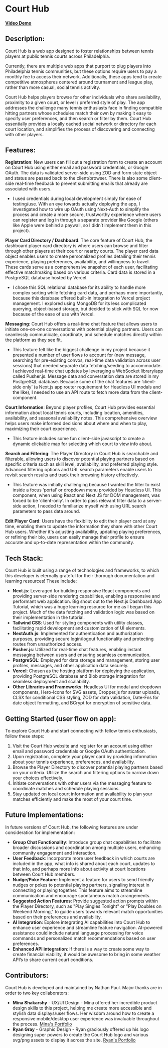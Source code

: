 # Court Hub

#### [Video Demo](https://youtu.be/L8z1IkTxs5w)

## Description:

Court Hub is a web app designed to foster relationships between tennis players at public tennis courts across Philadelphia.

Currently, there are multiple web apps that purport to plug players into Philadelphia tennis communities, but these options require users to pay a monthly fee to access their network. Additionally, these apps tend to create competitive atmospheres centered around tournament and league play, rather than more casual, social tennis activity. 

Court Hub helps players browse for other individuals who share availability, proximity to a given court, or level / preferred style of play. The app addresses the challenge many tennis enthusiasts face in finding compatible hitting partners whose schedules match their own by making it easy to specify user preferences, and then search or filter by them. Court Hub essentially provides a locally cached social network or directory for each court location, and simplifies the process of discovering and connecting with other players.

## Features:

**Registration**: New users can fill out a registration form to create an account on Court Hub using either email and password credentials, or Google OAuth. The data is validated server-side using ZOD and form state object and status are passed back to the client/browser. There is also some client-side real-time feedback to prevent submitting emails that already are associated with users.

- I used credentials during local development simply for ease of testing/use. With an eye towards actually deploying the app, I investigated how to wire up OAuth using Next-Auth to simplify the process and create a more secure, trustworthy experience where users can register and log in through a separate provider like Google (others like Apple were behind a paywall, so I didn’t implement them in this project).

**Player Card Directory / Dashboard**: The core feature of Court Hub, the dashboard player card directory is where users can browse and filter through other players at their court or nearby courts. The player card data object enables users to create personalized profiles detailing their tennis experience, playing preferences, availability, and willingness to travel. These cards serve as a comprehensive snapshot of each user, facilitating effective matchmaking based on various criteria. Card data is stored in a PostgreSQL database hosted by Vercel.

- I chose this SQL relational database for its ability to handle more complex sorting while fetching card data, and perhaps more importantly, because this database offered built-in integration to Vercel project management. I explored using MongoDB for its less complicated querying, object-based storage, but decided to stick with SQL for now because of the ease of use with Vercel.

**Messaging**: Court Hub offers a real-time chat feature that allows users to initiate one-on-one conversations with potential playing partners. Users can seamlessly communicate, coordinate, and schedule matches directly within the platform as they see fit.

- This feature felt like the biggest challenge in my project because it presented a number of user flows to account for (new message, searching for pre-existing convos, real-time data validation across user sessions) that needed separate data fetching/seeding to accommodate. I achieved real-time chat updates by leveraging a WebSocket library/app called Pusher.js. Message data and conversation data are stored in my PostgreSQL database. Because some of the chat features are ‘client-side only’ (a Next.js app router requirement for Headless UI modals and the like), I needed to use an API route to fetch more data from the client-component.

**Court Information**: Beyond player profiles, Court Hub provides essential information about local tennis courts, including location, amenities, availability, and seasonal availability notes. This comprehensive overview helps users make informed decisions about where and when to play, maximizing their court experience.

- This feature includes some fun client–side javascript to create a dynamic clickable map for selecting which court to view info about.

**Search and Filtering**: The Player Directory in Court Hub is searchable and filterable, allowing users to discover potential playing partners based on specific criteria such as skill level, availability, and preferred playing style. Advanced filtering options and URL search parameters enable users to revisit search results and track their browsing history effectively.

- This feature was initially challenging because I wanted the filter to exist inside a focus ‘portal’ or dropdown menu provided by Headless UI. This component, when using React and Next JS for DOM management, was forced to be ‘client-only’. In order to pass relevant filter data to a server-side action, I needed to familiarize myself with using URL search parameters to pass data around.

**Edit Player Card**: Users have the flexibility to edit their player card at any time, enabling them to update the information they share with other Court Hub users. Whether it's adjusting availability, updating playing preferences, or refining their bio, users can easily manage their profile to ensure accurate and up-to-date representation within the community.

## Tech Stack:

Court Hub is built using a range of technologies and frameworks, to which this developer is eternally grateful for their thorough documentation and learning resources! These include:

- **Next.js**: Leveraged for building responsive React components and providing server-side rendering capabilities, enabling a responsive and performant web application. Big shout out to the Next.js Dashboard App Tutorial, which was a huge learning resource for me as I began this project. Much of the data fetching and validation logic was based on their implementation in the tutorial.
- **Tailwind CSS**: Used for styling components with utility classes, facilitating rapid development and customization of UI elements.
- **NextAuth.js**: Implemented for authentication and authorization purposes, providing secure login/logout functionality and protecting routes from unauthorized access.
- **Pusher.js**: Utilized for real-time chat features, enabling instant messaging between users and ensuring seamless communication.
- **PostgreSQL**: Employed for data storage and management, storing user profiles, messages, and other application data securely.
- **Vercel**: Chosen as the hosting platform for deploying the application, providing PostgreSQL database and Blob storage integration for seamless deployment and scalability.
- **Other Libraries and Frameworks**: Headless UI for modal and dropdown components, Hero-Icons for SVG assets, Cropper.js for avatar uploads, CLSX for conditional CSS styling, ZOD for data validation, Date-Fns for date object formatting, and BCrypt for encryption of sensitive data.

## Getting Started (user flow on app):

To explore Court Hub and start connecting with fellow tennis enthusiasts, follow these steps:

1. Visit the Court Hub website and register for an account using either email and password credentials or Google OAuth authentication.
2. Upon registration, complete your player card by providing information about your tennis experience, preferences, and availability.
3. Browse the Player Directory to discover potential playing partners based on your criteria. Utilize the search and filtering options to narrow down your choices effectively.
4. Initiate conversations with other users via the messaging feature to coordinate matches and schedule playing sessions.
5. Stay updated on local court information and availability to plan your matches efficiently and make the most of your court time.

## Future Implementations:

In future versions of Court Hub, the following features are under consideration for implementation:

- **Group Chat Functionality**: Introduce group chat capabilities to facilitate broader discussions and coordination among multiple users, enhancing community engagement and interaction.
- **User Feedback**: Incorporate more user feedback in which courts are included in the app, what info is shared about each court, updates to that info, and perhaps more info about activity at court locations between Court Hub members.
- **Nudge/Poke Feature**: Implement a feature for users to send friendly nudges or pokes to potential playing partners, signaling interest in connecting or playing together. This feature aims to streamline communication and encourage spontaneous match arrangements.
- **Suggested Action Features**: Provide suggested action prompts within the Player Directory, such as "Play Singles Tonight" or "Play Doubles on Weekend Morning," to guide users towards relevant match opportunities based on their preferences and availability.
- **AI Integration**: Explore integrating AI capabilities into Court Hub to enhance user experience and streamline feature navigation. AI-powered assistance could include natural language processing for voice commands and personalized match recommendations based on user preferences.
- **Enhanced API integration**: If there is a way to create some way to create financial viability, it would be awesome to bring in some weather API’s to share current court conditions.

## Contributors:

Court Hub is developed and maintained by Nathan Paul. Major thanks are in order to two key collaborators:

- **Mina Shakarshy** - UX/UI Design - Mina offered her incredible product design skills to this project, helping me create more accessible and stylish data displays/user flows. Her wisdom around how to create a responsive mobile/desktop user experience was invaluable throughout the process. [Mina's Portfolio](https://www.mshakdesign.com/resume)
- **Ryan Gray** - Graphic Design - Ryan graciously offered up his logo designing super powers to create the Court Hub logo and various svg/png assets to display it across the site. [Ryan's Portfolio](https://ryancgray.com/about)
